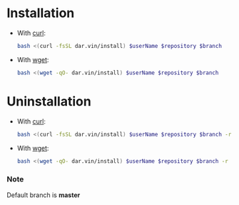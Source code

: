 # Installation

-   With [curl](https://curl.se):

    ```bash
    bash <(curl -fsSL dar.vin/install) $userName $repository $branch
    ```

-   With [wget](https://www.gnu.org/software/wget):

    ```bash
    bash <(wget -qO- dar.vin/install) $userName $repository $branch
    ```

# Uninstallation

-   With [curl](https://curl.se):

    ```bash
    bash <(curl -fsSL dar.vin/install) $userName $repository $branch -r
    ```

-   With [wget](https://www.gnu.org/software/wget):

    ```bash
    bash <(wget -qO- dar.vin/install) $userName $repository $branch -r
    ```

### Note

Default branch is **master**
